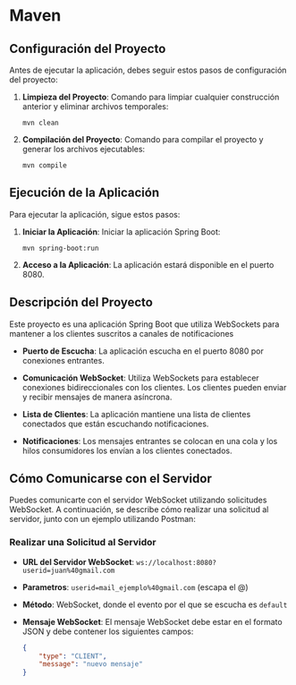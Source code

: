 # Maven

## Configuración del Proyecto

Antes de ejecutar la aplicación, debes seguir estos pasos de configuración del proyecto:

1. **Limpieza del Proyecto**: Comando para limpiar cualquier construcción anterior y eliminar archivos temporales:

    ```
    mvn clean
    ```

2. **Compilación del Proyecto**: Comando para compilar el proyecto y generar los archivos ejecutables:

    ```
    mvn compile
    ```

## Ejecución de la Aplicación

Para ejecutar la aplicación, sigue estos pasos:

1. **Iniciar la Aplicación**: Iniciar la aplicación Spring Boot:

    ```
    mvn spring-boot:run
    ```

2. **Acceso a la Aplicación**: La aplicación estará disponible en el puerto 8080.

## Descripción del Proyecto

Este proyecto es una aplicación Spring Boot que utiliza WebSockets para mantener a los clientes suscritos a canales de notificaciones

- **Puerto de Escucha**: La aplicación escucha en el puerto 8080 por conexiones entrantes.

- **Comunicación WebSocket**: Utiliza WebSockets para establecer conexiones bidireccionales con los clientes. Los clientes pueden enviar y recibir mensajes de manera asíncrona.

- **Lista de Clientes**: La aplicación mantiene una lista de clientes conectados que están escuchando notificaciones.

- **Notificaciones**: Los mensajes entrantes se colocan en una cola y los hilos consumidores los envían a los clientes conectados.


## Cómo Comunicarse con el Servidor

Puedes comunicarte con el servidor WebSocket utilizando solicitudes WebSocket. A continuación, se describe cómo realizar una solicitud al servidor, junto con un ejemplo utilizando Postman:

### Realizar una Solicitud al Servidor

- **URL del Servidor WebSocket**: `ws://localhost:8080?userid=juan%40gmail.com`

- **Parametros**: `userid=mail_ejemplo%40gmail.com` (escapa el @)

- **Método**: WebSocket, donde el evento por el que se escucha es `default` 

- **Mensaje WebSocket**: El mensaje WebSocket debe estar en el formato JSON y debe contener los siguientes campos:

  ```json
  {
      "type": "CLIENT",
      "message": "nuevo mensaje"
  }